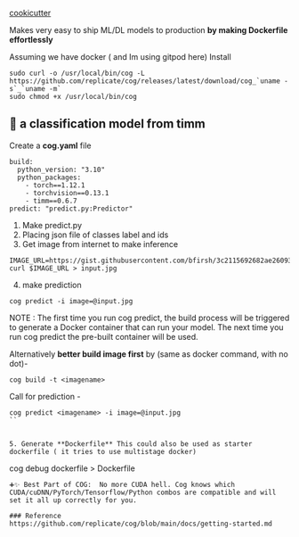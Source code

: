[cookicutter](https://cookiecutter.readthedocs.io/en/stable/)

Makes very easy to ship ML/DL models to production **by making Dockerfile effortlessly**

Assuming we have docker ( and Im using gitpod here)
Install
```
sudo curl -o /usr/local/bin/cog -L https://github.com/replicate/cog/releases/latest/download/cog_`uname -s`_`uname -m`
sudo chmod +x /usr/local/bin/cog
```

## 🚀 a classification model from timm 

Create a **cog.yaml** file
```
build:
  python_version: "3.10"
  python_packages:
    - torch==1.12.1
    - torchvision==0.13.1
    - timm==0.6.7
predict: "predict.py:Predictor"
```

1. Make predict.py
2. Placing json file of classes label and ids
3. Get image from internet to make inference
```
IMAGE_URL=https://gist.githubusercontent.com/bfirsh/3c2115692682ae260932a67d93fd94a8/raw/56b19f53f7643bb6c0b822c410c366c3a6244de2/mystery.jpg
curl $IMAGE_URL > input.jpg
```
4. make prediction
```
cog predict -i image=@input.jpg
```
NOTE : The first time you run cog predict, the build process will be triggered to generate a Docker container that can run your model. The next time you run cog predict the pre-built container will be used.

Alternatively **better build image first** by (same as docker command, with no dot)-
```
cog build -t <imagename>
```
Call for prediction -
```
cog predict <imagename> -i image=@input.jpg
``


5. Generate **Dockerfile** This could also be used as starter dockerfile ( it tries to use multistage docker)
```
cog debug dockerfile > Dockerfile
```
➕✨ Best Part of COG:  No more CUDA hell. Cog knows which CUDA/cuDNN/PyTorch/Tensorflow/Python combos are compatible and will set it all up correctly for you.

### Reference 
https://github.com/replicate/cog/blob/main/docs/getting-started.md